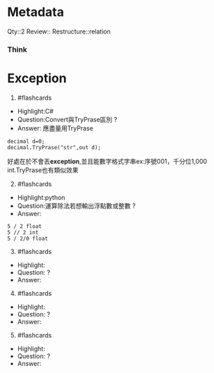 # Metadata
Qty::2
Review::
Restructure::relation

### Think

# Exception


1. #flashcards 
- Highlight:C#
- Question:Convert與TryPrase區別
?
- Answer:
應盡量用TryPrase
```
decimal d=0;
decimal.TryPrase("str",out d);
```

好處在於不會丟**exception**,並且能數字格式字串ex:序號001，千分位1,000
int.TryPrase也有類似效果

2. #flashcards 
- Highlight:python
- Question:運算除法若想輸出浮點數或整數
?
- Answer:
```
5 / 2 float
5 // 2 int
5 / 2/0 float
```


3. #flashcards 
- Highlight:
- Question:
?
- Answer:

4. #flashcards 
- Highlight:
- Question:
?
- Answer:

5. #flashcards 
- Highlight:
- Question:
?
- Answer: